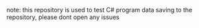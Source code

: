note: this repository is used to test C# program data saving to the repository, please dont open any issues
